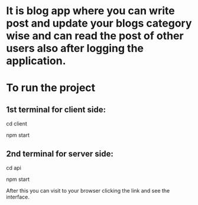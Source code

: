 # It is blog app where you can write post and update your blogs category wise and can read the post of other users also after logging the application. #


# To run the project #

1st terminal for client side:
-----------------------------
cd client 

npm start 

2nd terminal for server side:
-----------------------------
cd api

npm start

After this you can visit to your browser clicking the link and see the interface.
